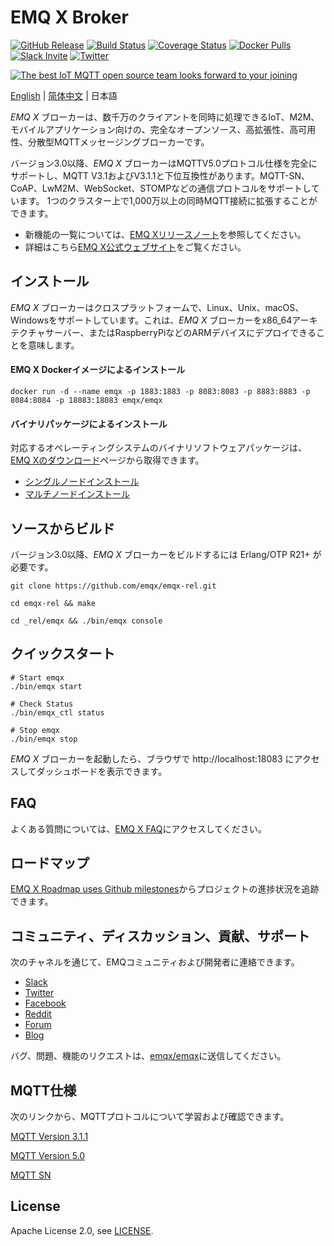 # EMQ X Broker

[![GitHub Release](https://img.shields.io/github/release/emqx/emqx?color=brightgreen)](https://github.com/emqx/emqx/releases)
[![Build Status](https://travis-ci.org/emqx/emqx.svg)](https://travis-ci.org/emqx/emqx)
[![Coverage Status](https://coveralls.io/repos/github/emqx/emqx/badge.svg)](https://coveralls.io/github/emqx/emqx)
[![Docker Pulls](https://img.shields.io/docker/pulls/emqx/emqx)](https://hub.docker.com/r/emqx/emqx)
[![Slack Invite](<https://slack-invite.emqx.io/badge.svg>)](https://slack-invite.emqx.io)
[![Twitter](https://img.shields.io/badge/Twitter-EMQ%20X-1DA1F2?logo=twitter)](https://twitter.com/emqtt)

[![The best IoT MQTT open source team looks forward to your joining](https://www.emqx.io/static/img/github_readme_en_bg.png)](https://www.emqx.io/careers)

[English](./README.md) | [简体中文](./README-CN.md) | 日本語

*EMQ X* ブローカーは、数千万のクライアントを同時に処理できるIoT、M2M、モバイルアプリケーション向けの、完全なオープンソース、高拡張性、高可用性、分散型MQTTメッセージングブローカーです。

バージョン3.0以降、*EMQ X* ブローカーはMQTTV5.0プロトコル仕様を完全にサポートし、MQTT V3.1およびV3.1.1と下位互換性があります。MQTT-SN、CoAP、LwM2M、WebSocket、STOMPなどの通信プロトコルをサポートしています。 1つのクラスター上で1,000万以上の同時MQTT接続に拡張することができます。

- 新機能の一覧については、[EMQ Xリリースノート](https://github.com/emqx/emqx/releases)を参照してください。
- 詳細はこちら[EMQ X公式ウェブサイト](https://www.emqx.io/)をご覧ください。

## インストール

*EMQ X* ブローカーはクロスプラットフォームで、Linux、Unix、macOS、Windowsをサポートしています。これは、*EMQ X* ブローカーをx86_64アーキテクチャサーバー、またはRaspberryPiなどのARMデバイスにデプロイできることを意味します。

#### EMQ X Dockerイメージによるインストール

```
docker run -d --name emqx -p 1883:1883 -p 8083:8083 -p 8883:8883 -p 8084:8084 -p 18083:18083 emqx/emqx
```

#### バイナリパッケージによるインストール

対応するオペレーティングシステムのバイナリソフトウェアパッケージは、[EMQ Xのダウンロード](https://www.emqx.io/downloads)ページから取得できます。

- [シングルノードインストール](https://docs.emqx.io/broker/latest/en/getting-started/installation.html)
- [マルチノードインストール](https://docs.emqx.io/broker/latest/en/advanced/cluster.html)

## ソースからビルド

バージョン3.0以降、*EMQ X* ブローカーをビルドするには Erlang/OTP R21+ が必要です。

```
git clone https://github.com/emqx/emqx-rel.git

cd emqx-rel && make

cd _rel/emqx && ./bin/emqx console
```

## クイックスタート

```
# Start emqx
./bin/emqx start

# Check Status
./bin/emqx_ctl status

# Stop emqx
./bin/emqx stop
```

*EMQ X* ブローカーを起動したら、ブラウザで http://localhost:18083 にアクセスしてダッシュボードを表示できます。

## FAQ

よくある質問については、[EMQ X FAQ](https://docs.emqx.io/broker/latest/en/faq/faq.html)にアクセスしてください。

## ロードマップ

[EMQ X Roadmap uses Github milestones](https://github.com/emqx/emqx/milestones)からプロジェクトの進捗状況を追跡できます。

## コミュニティ、ディスカッション、貢献、サポート

次のチャネルを通じて、EMQコミュニティおよび開発者に連絡できます。

- [Slack](https://slack-invite.emqx.io/)
- [Twitter](https://twitter.com/emqtt)
- [Facebook](https://www.facebook.com/emqxmqtt)
- [Reddit](https://www.reddit.com/r/emqx/)
- [Forum](https://groups.google.com/d/forum/emqtt)
- [Blog](https://medium.com/@emqtt)

バグ、問題、機能のリクエストは、[emqx/emqx](https://github.com/emqx/emqx/issues)に送信してください。

## MQTT仕様

次のリンクから、MQTTプロトコルについて学習および確認できます。

[MQTT Version 3.1.1](https://docs.oasis-open.org/mqtt/mqtt/v3.1.1/os/mqtt-v3.1.1-os.html)

[MQTT Version 5.0](https://docs.oasis-open.org/mqtt/mqtt/v5.0/cs02/mqtt-v5.0-cs02.html)

[MQTT SN](http://mqtt.org/new/wp-content/uploads/2009/06/MQTT-SN_spec_v1.2.pdf)

## License

Apache License 2.0, see [LICENSE](https://github.com/emqx/MQTTX/blob/master/LICENSE).
